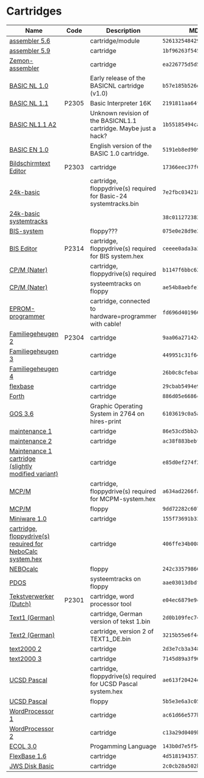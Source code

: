 # Cartridges

| Name | Code | Description | MD5 checksum |
| ---- | ---- | ----------- | ------------ |
| [assembler 5.6](assembler%205.6.bin) |  | cartridge/module | `526132548429f7c1bc275b07f5eb609d` |
| [assembler 5.9](assembler%205.9.bin) |  | cartridge | `1bf96263f5456e04f9c47d4b2e98e9b2` |
| [Zemon-assembler](Zemon%201.4.bin) |  | cartridge | `ea226775d5d5832c8e9e704fbda56eb2` |
| [BASIC NL 1.0](BASICNL1.0.bin) |  | Early release of the BASICNL cartridge (v1.0) | `b57e185b526d0b97fbc07a7e95fdbde3` |
| [BASIC NL 1.1](BASICNL1.1.bin) | P2305 | Basic Interpreter 16K | `2191811aa64f8e7f273ce0f462374728` |
| [BASIC NL1.1 A2](BASICNL1.1A2.bin) |  | Unknown revision of the BASICNL1.1 cartridge. Maybe just a hack? | `1b55185494ca8b356cbad223ed305a37` |
| [BASIC EN 1.0](BASICEN1.0.bin) |  | English version of the BASIC 1.0 cartridge. | `5191eb8ed909c44acdb0c5672d4fced1` |
| [Bildschirmtext Editor](BILDSCHIRMTEXT_DE.bin) | P2303 | cartridge | `17366eec37f0b96e718962cd903ab880` |
| [24k-basic](Basic-24.bin) |  | cartridge, floppydrive(s) required for Basic-24 systemtracks.bin | `7e2fbc0342181d9dcd6d808cb4228b18` |
| [24k-basic systemtracks](Basic-24%20systemtracks.bin) |  |  | `38c0112723820a2b73b7652d4d15c010` |
| [BIS-system](BIS%20system.bin) |  | floppy??? | `075e0e28d9e3e2d9855914355d8ea9a2` |
| [BIS Editor](BIS.bin) | P2314 | cartridge, floppydrive(s) required for BIS system.hex | `ceeee0ada3a3d88adc9db635e68fadd1` |
| [CP/M (Nater)](CPM%20Nater.bin) |  | cartridge, floppydrive(s) required | `b1147f6bbc62fa1f9dcab1e6f9cdeece` |
| [CP/M (Nater)](Seeters.bin) |  | systeemtracks on floppy | `ae54b8aebfe111c29ad12f5510b5edb0` |
| [EPROM-programmer](EPROM-programmer.bin) |  | cartridge, connected to hardware=programmer with cable! | `fd696d4019605029940a7f71475e5173` |
| [Familiegeheugen 2](familiegeheugen%202.bin) | P2304 | cartridge | `9aa06a27142c9a6af5b93c6a2c98016c` |
| [Familiegeheugen 3](familiegeheugen%203.bin) |  | cartridge | `449951c31f6439f6215e593ce22fb73a` |
| [Familiegeheugen 4](familiegeheugen%204.bin) |  | cartridge | `26b0c8cfeba85c52723d4cca55198f5a` |
| [flexbase](flexbase.bin) |  | cartridge | `29cbab5494e9ca3389d7e596e678f228` |
| [Forth](Forth.bin) |  | cartridge | `886d05e6686c9775ee7261e14d711ccf` |
| [GOS 3.6](GOS%203.6.bin) |  | Graphic Operating System in 2764 on hires-print | `6103619c0a5aa016870902ca3be73a40` |
| [maintenance 1](Maintenance%201.bin) |  | cartridge | `86e53cd5bb2d9db8eca421e21c14691a` |
| [maintenance 2](Maintenance%202.bin) |  | cartridge | `ac38f883bebf919c76596c12493dabfa` |
| [Maintenance 1 cartridge (slightly modified variant)](MAINT1.bin) |  | cartridge | `e85d0ef274f24e11d7d94c94682b617b` |
| [MCP/M](MCPM.bin) |  | cartridge, floppydrive(s) required for MCPM-system.hex | `a634ad2266fad2ec0abb1186c3846bf0` |
| [MCP/M](MCPM-system.bin) |  | floppy | `9dd72282c607842617b2b4a30e6022b2` |
| [Miniware 1.0](Miniware%201.0.bin) |  | cartridge | `155f73691b33db60924b6f9d99c05570` |
| [cartridge, floppydrive(s) required for NeboCalc system.hex](NeboCalc.bin) |  | cartridge | `406ffe34b008c48f43b3eda6fbe396e3` |
| [NEBOcalc](NeboCalc%20system.bin) |  | floppy | `242c335798605cec3329ef73fdc31851` |
| [PDOS](PDOS.bin) |  | systeemtracks on floppy | `aae03013dbdfbd58c223bc0fe0a6d8e8` |
| [Tekstverwerker (Dutch)](tekst%201.bin) | P2301 | cartridge, word processor tool | `e04ec6879e9c946a1dd8b997c6d78d31` |
| [Text1 (German)](TEXT1_DE.bin) |  | cartridge, German version of tekst 1.bin | `2d0b109fec74b6502ff54a5830d23fb5` |
| [Text2 (German)](TEXT2_DE.bin) |  | cartridge, version 2 of TEXT1_DE.bin | `3215b55e6f4c9e87a699c6eb031f0fae` |
| [text2000 2](Text2000%202.bin) |  | cartridge | `2d3e7cb3a348a17b9a046e443c38dcbe` |
| [text2000 3](Text2000%203.bin) |  | cartridge | `7145d89a3f9047e90484187a9d247a0b` |
| [UCSD Pascal](UCSD%20Pascal.bin) |  | cartridge, floppydrive(s) required for UCSD Pascal system.hex | `ae613f20424e9bc20a214c67771a5000` |
| [UCSD Pascal](UCSD%20Pascal%20system.bin) |  | floppy | `5b5e3e6a3c0596ac89855b1e7108db45` |
| [WordProcessor 1](WordProcessor%201.bin) |  | cartridge | `ac61d66e577b5874d6c4281069ba25f6` |
| [WordProcessor 2](WordProcessor%202.bin) |  | cartridge | `c13a29d0409b975abd91547b23301267` |
| [ECOL 3.0](ECOL3.0.bin) |  | Progamming Language | `143b0d7e5f54ec7aa1c35f1e6ec8a4c1` |
| [FlexBase 1.6](flexbase1_6.bin) |  | cartridge | `4d5181943573bf7ab5f8cae5ccabd328` |
| [JWS Disk Basic](JWSBasic.bin) |  | cartridge | `2c0cb28a502beff4d2b402161d1a37d5` |
